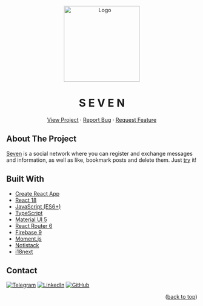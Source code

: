 <div id="top"></div>

<!-- PROJECT LOGO -->
<br />
<div align="center">
  <a href="https://seven-poccu.vercel.app">    
    <img src="https://s9.gifyu.com/images/logo7-512.png" alt="Logo" width="200" height="200">
  </a>
  
  <h1 align="center">S E V E N</h1>

  <p align="center">
    <a href="https://seven-poccu.vercel.app">View Project</a>
    ·
    <a href="https://github.com/poccu/seven/issues">Report Bug</a>
    ·
    <a href="https://github.com/poccu/seven/issues">Request Feature</a>
  </p>
</div>

<!-- ABOUT THE PROJECT -->

## About The Project

[Seven](https://seven-poccu.vercel.app) is a social network where you can register and exchange messages and information, as well as like, bookmark posts and delete them. Just [try](https://seven-poccu.vercel.app) it!

## Built With

- [Create React App](https://create-react-app.dev/)
- [React 18](https://reactjs.org/)
- [JavaScript (ES6+)](https://www.javascript.com/)
- [TypeScript](https://www.typescriptlang.org/)
- [Material UI 5](https://mui.com/)
- [React Router 6](https://reactrouter.com/)
- [Firebase 9](https://firebase.google.com/)
- [Moment.js](https://momentjs.com/)
- [Notistack](https://notistack.com/)
- [i18next](https://www.i18next.com/)

<!-- CONTACT -->

## Contact

[![Telegram][telegram-shield]][telegram-url]
[![LinkedIn][linkedin-shield]][linkedin-url]
[![GitHub][github-shield]][github-url]

<p align="right">(<a href="#top">back to top</a>)</p>

<!-- MARKDOWN LINKS & IMAGES -->

[telegram-shield]: https://img.shields.io/badge/-Telegram-black.svg?style=for-the-badge&logo=telegram&colorB=555
[telegram-url]: https://t.me/mordoboy
[linkedin-shield]: https://img.shields.io/badge/-LinkedIn-black.svg?style=for-the-badge&logo=linkedin&colorB=555
[linkedin-url]: https://www.linkedin.com/in/poccu/
[github-shield]: https://img.shields.io/badge/-GitHub-black.svg?style=for-the-badge&logo=github&colorB=555
[github-url]: https://github.com/Poccu
